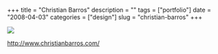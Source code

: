 +++
title = "Christian Barros"
description = ""
tags = ["portfolio"]
date = "2008-04-03"
categories = ["design"]
slug = "christian-barros"
+++


 

  <div id="screens-thumbs" class="clearfix">
    <div class="txt-center" id="design-submission"><a href="http://www.christianbarros.com/"><img id='bluga-thumbnail-1169' class='bluga-thumbnail large' src='//media.konigi.com/bluga/
wt47f4e70841394_0.jpg'/></a></div>  
  </div>   
<p><a href="http://www.christianbarros.com/">http://www.christianbarros.com/</a></p>




